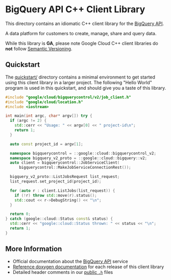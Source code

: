 # BigQuery API C++ Client Library

This directory contains an idiomatic C++ client library for the
[BigQuery API][cloud-service-docs].

A data platform for customers to create, manage, share and query data.

While this library is **GA**, please note Google Cloud C++ client libraries do
**not** follow [Semantic Versioning](https://semver.org/).

## Quickstart

The [quickstart/](quickstart/README.md) directory contains a minimal environment
to get started using this client library in a larger project. The following
"Hello World" program is used in this quickstart, and should give you a taste of
this library.

<!-- inject-quickstart-start -->

```cc
#include "google/cloud/bigquerycontrol/v2/job_client.h"
#include "google/cloud/location.h"
#include <iostream>

int main(int argc, char* argv[]) try {
  if (argc != 2) {
    std::cerr << "Usage: " << argv[0] << " project-id\n";
    return 1;
  }

  auto const project_id = argv[1];

  namespace bigquerycontrol = ::google::cloud::bigquerycontrol_v2;
  namespace bigquery_v2_proto = ::google::cloud::bigquery::v2;
  auto client = bigquerycontrol::JobServiceClient(
      bigquerycontrol::MakeJobServiceConnectionRest());

  bigquery_v2_proto::ListJobsRequest list_request;
  list_request.set_project_id(project_id);

  for (auto r : client.ListJobs(list_request)) {
    if (!r) throw std::move(r).status();
    std::cout << r->DebugString() << "\n";
  }

  return 0;
} catch (google::cloud::Status const& status) {
  std::cerr << "google::cloud::Status thrown: " << status << "\n";
  return 1;
}
```

<!-- inject-quickstart-end -->

## More Information

- Official documentation about the [BigQuery API][cloud-service-docs] service
- [Reference doxygen documentation][doxygen-link] for each release of this
  client library
- Detailed header comments in our [public `.h`][source-link] files

[cloud-service-docs]: https://cloud.google.com/bigquery/docs
[doxygen-link]: https://cloud.google.com/cpp/docs/reference/bigquerycontrol/latest/
[source-link]: https://github.com/googleapis/google-cloud-cpp/tree/main/google/cloud/bigquerycontrol
